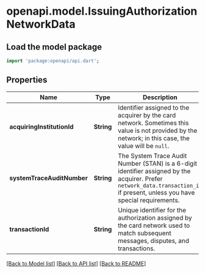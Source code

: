 # openapi.model.IssuingAuthorizationNetworkData

## Load the model package
```dart
import 'package:openapi/api.dart';
```

## Properties
Name | Type | Description | Notes
------------ | ------------- | ------------- | -------------
**acquiringInstitutionId** | **String** | Identifier assigned to the acquirer by the card network. Sometimes this value is not provided by the network; in this case, the value will be `null`. | [optional] 
**systemTraceAuditNumber** | **String** | The System Trace Audit Number (STAN) is a 6-digit identifier assigned by the acquirer. Prefer `network_data.transaction_id` if present, unless you have special requirements. | [optional] 
**transactionId** | **String** | Unique identifier for the authorization assigned by the card network used to match subsequent messages, disputes, and transactions. | [optional] 

[[Back to Model list]](../README.md#documentation-for-models) [[Back to API list]](../README.md#documentation-for-api-endpoints) [[Back to README]](../README.md)


